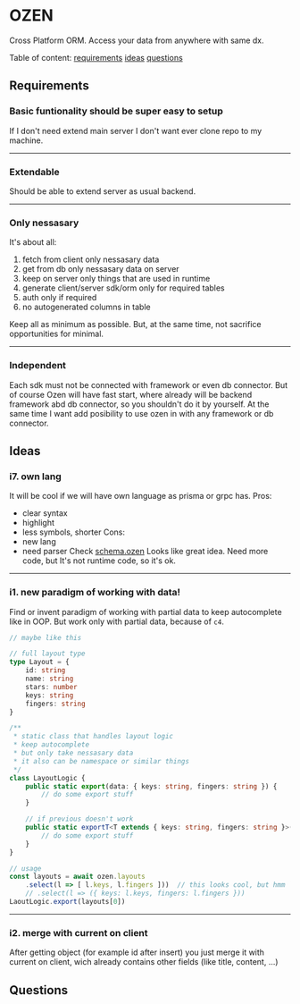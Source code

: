 # OZEN
Cross Platform ORM. Access your data from anywhere with same dx.

Table of content: 
[requirements](#requirements)
[ideas](#ideas)
[questions]()


## Requirements

### Basic funtionality should be super easy to setup
If I don't need extend main server I don't want ever clone repo to my machine.

---
### Extendable
Should be able to extend server as usual backend.

---
### Only nessasary
It's about all:
1. fetch from client only nessasary data
2. get from db only nessasary data on server
3. keep on server only things that are used in runtime
4. generate client/server sdk/orm only for required tables
5. auth only if required
6. no autogenerated columns in table

Keep all as minimum as possible. But, at the same time, not sacrifice opportunities for minimal.

---
### Independent
Each sdk must not be connected with framework or even db connector. But of course Ozen will have fast start, where already will be backend framework abd db connector, so you shouldn't do it by yourself. At the same time I want add posibility to use ozen in with any framework or db connector.


## Ideas

### i7. own lang
It will be cool if we will have own language as prisma or grpc has.
Pros:
- clear syntax
- highlight
- less symbols, shorter
Cons:
- new lang
- need parser
Check [schema.ozen](./docs/schema/schema.ozen)
Looks like great idea.
Need more code, but It's not runtime code, so it's ok.

---
### i1. new paradigm of working with data!
Find or invent paradigm of working with partial data to keep autocomplete like in OOP.
But work only with partial data, because of `c4`.

```ts
// maybe like this

// full layout type
type Layout = {
    id: string
    name: string
    stars: number
    keys: string
    fingers: string
}

/**
 * static class that handles layout logic
 * keep autocomplete
 * but only take nessasary data
 * it also can be namespace or similar things
 */
class LayoutLogic {
    public static export(data: { keys: string, fingers: string }) {
        // do some export stuff
    }

    // if previous doesn't work
    public static exportT<T extends { keys: string, fingers: string }>(data: T) {
        // do some export stuff
    }
}

// usage
const layouts = await ozen.layouts
    .select(l => [ l.keys, l.fingers ]))  // this looks cool, but hmm `c5`
    // .select(l => ({ keys: l.keys, fingers: l.fingers })) 
LaoutLogic.export(layouts[0])
```

---
### i2. merge with current on client
After getting object (for example id after insert) you just merge it with current on client, wich already contains other fields (like title, content, ...)

## Questions


